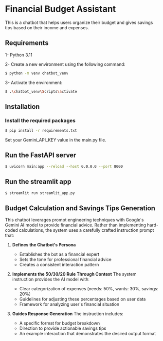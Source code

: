 # Financial Budget Assistant

This is a chatbot that helps users organize their budget and gives savings tips based on their income and expenses.

## Requirements

1- Python 3.11

2- Create a new environment using the following command:

```bash
$ python -m venv chatbot_venv
```

3- Activate the environment:

```bash
$ .\chatbot_venv\Scripts\activate
```

## Installation

### Install the required packages

```bash
$ pip install -r requirements.txt
```

Set your Gemini_API_KEY value in the main.py file.

## Run the FastAPI server

```bash
$ uvicorn main:app --reload --host 0.0.0.0 --port 8000
```

## Run the streamlit app

```bash
$ streamlit run streamlit_app.py
```


## Budget Calculation and Savings Tips Generation

This chatbot leverages prompt engineering techniques with Google's Gemini AI model to provide financial advice. Rather than implementing hard-coded calculations, the system uses a carefully crafted instruction prompt that:

1. **Defines the Chatbot's Persona**
   - Establishes the bot as a financial expert
   - Sets the tone for professional financial advice
   - Creates a consistent interaction pattern

2. **Implements the 50/30/20 Rule Through Context**
   The system instruction provides the AI model with:
   - Clear categorization of expenses (needs: 50%, wants: 30%, savings: 20%)
   - Guidelines for adjusting these percentages based on user data
   - Framework for analyzing user's financial situation

3. **Guides Response Generation**
   The instruction includes:
   - A specific format for budget breakdown
   - Direction to provide actionable savings tips
   - An example interaction that demonstrates the desired output format
